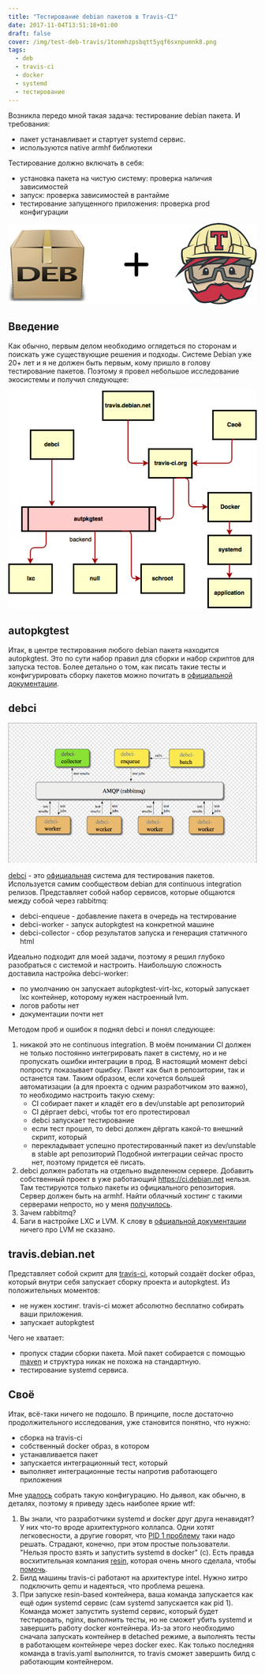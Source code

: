 ```yaml
---
title: "Тестирование debian пакетов в Travis-CI"
date: 2017-11-04T13:51:18+01:00
draft: false
cover: /img/test-deb-travis/1tonmhzpsbqtt5yqf6sxnpumnk8.png
tags:
  - deb
  - travis-ci
  - docker
  - systemd
  - тестирование
---
```

Возникла передо мной такая задача: тестирование debian пакета. И требования:

 * пакет устанавливает и стартует systemd сервис.
 * используются native armhf библиотеки

Тестирование должно включать в себя:

- установка пакета на чистую систему: проверка наличия зависимостей
- запуск: проверка зависимостей в рантайме
- тестирование запущенного приложения: проверка prod конфигурации

![](/img/test-deb-travis/1tonmhzpsbqtt5yqf6sxnpumnk8.png)

Введение
-----------

Как обычно, первым делом необходимо оглядеться по сторонам и поискать уже существующие решения и подходы. Системе Debian уже 20+ лет и я не должен быть первым, кому пришло в голову тестирование пакетов. Поэтому я провел небольшое исследование экосистемы и получил следующее:

![](/img/test-deb-travis/rw9hiwy9lgzw4oxcgijh85_qvnw.png)

autopkgtest
-----------

Итак, в центре тестирования любого debian пакета находится autopkgtest. Это по сути набор правил для сборки и набор скриптов для запуска тестов. Более детально о том, как писать такие тесты и конфигурировать сборку пакетов можно почитать в [официальной документации](http://packaging.ubuntu.com/ru/html/auto-pkg-test.html). 

debci
-----------

![](/img/test-deb-travis/soiwyhiobqzphzpiagvplg9ryfo.png)

[debci](https://github.com/terceiro/debci)  - это [официальная](https://ci.debian.net) система для тестирования пакетов. Используется самим сообществом debian для continuous integration релизов. Представляет собой набор сервисов, которые общаются между собой через rabbitmq:

- debci-enqueue - добавление пакета в очередь на тестирование
- debci-worker - запуск autopkgtest на конкретной машине
- debci-collector - сбор результатов запуска и генерация статичного html 

Идеально подходит для моей задачи, поэтому я решил глубоко разобраться с системой и настроить. Наибольшую сложность доставила настройка debci-worker:

- по умолчанию он запускает autopkgtest-virt-lxc, который запускает lxc контейнер, которому нужен настроенный lvm.
- логов работы нет
- документации почти нет

Методом проб и ошибок я поднял debci и понял следующее:

1. никакой это не continuous integration. В моём понимании CI должен не только постоянно интегрировать пакет в систему, но и не пропускать ошибки интеграции в прод. В настоящий момент debci попросту показывает ошибку. Пакет как был в репозитории, так и останется там. Таким образом, если хочется большей автоматизации (а для проекта с одним разработчиком это важно), то необходимо настроить такую схему:
	- CI собирает пакет и кладёт его в dev/unstable apt репозиторий
	- CI дёргает debci, чтобы тот его протестировал
	- debci запускает тестирование
	- если тест прошел, то debci должен дёргать какой-то внешний скрипт, который
	- перекладывает успешно протестированный пакет из dev/unstable в stable apt репозиторий
Подобной интеграции сейчас просто нет, поэтому придется её писать.
2. debci должен работать на отдельно выделенном сервере. Добавить собственный проект в уже работающий https://ci.debian.net нельзя. Там тестируются только пакеты из официального репозитория. Сервер должен быть на armhf. Найти облачный хостинг с такими серверами непросто, но у меня [получилось](https://www.scaleway.com).
3. Зачем rabbitmq? 
4. Баги в настройке LXC и LVM. К слову в [офциальной документации](https://github.com/terceiro/debci/tree/master/docs) ничего про LVM не сказано. 

travis.debian.net
-----------

Представляет собой скрипт для [travis-ci](http://travis-ci.org/), который создаёт docker образ, который внутри себя запускает сборку проекта и autopkgtest. Из положительных моментов:

- не нужен хостинг. travis-ci может абсолютно бесплатно собирать ваши приложения. 
- запускает autopkgtest

Чего не хватает:

- пропуск стадии сборки пакета. Мой пакет собирается с помощью [maven](https://github.com/dernasherbrezon/deb-maven-plugin) и структура никак не похожа на стандартную.
- тестирование systemd сервиса.

Своё
-----------

Итак, всё-таки ничего не подошло. В принципе, после достаточно продолжительного исследования, уже становится понятно, что нужно:

- сборка на travis-ci
- собственный docker образ, в котором
- устанавливается пакет
- запускается интеграционный тест, который
- выполняет интеграционные тесты напротив работающего приложения

Мне [удалось](https://travis-ci.org/dernasherbrezon/r2cloud/builds/296993677) собрать такую конфигурацию. Но дьявол, как обычно, в деталях, поэтому я приведу здесь наиболее яркие wtf:

 1. Вы знали, что разработчики systemd и docker друг друга ненавидят? У них что-то вроде архитектурного коллапса. Одни хотят легковесности, а другие говорят, что [PID 1 проблему](https://blog.phusion.nl/2015/01/20/docker-and-the-pid-1-zombie-reaping-problem/) таки надо решать. Страдают, конечно, при этом простые пользователи. "Нельзя просто взять и запустить systemd в docker" (c). Есть правда восхитительная компания [resin](https://resin.io), которая очень много сделала, чтобы [помочь](https://docs.resin.io/runtime/resin-base-images/).
 2. Билд машины travis-ci работают на архитектуре intel. Нужно хитро подключить qemu и надеяться, что проблема решена.
 3. При запуске resin-based контейнера, ваша команда запускается как ещё один systemd сервис (сам systemd запускается как pid 1). Команда может запустить systemd сервис, который будет тестировать, nginx, выполнить тесты, но не сможет убить systemd и завершить работу docker контейнера. Из-за этого необходимо сначала запускать контейнер в detached режиме, а выполнять тесты в работающем контейнере через docker exec. Как только последняя команда в travis.yaml выполнится, то travis сможет завершить билд с работающим контейнером.
